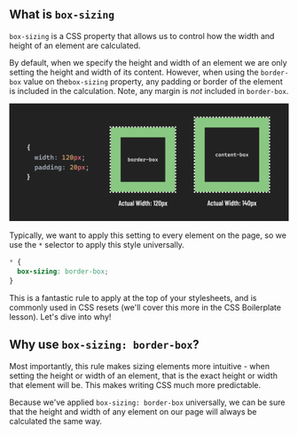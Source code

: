 ## What is `box-sizing`

`box-sizing` is a CSS property that allows us to control how the width and height of an element are calculated.

By default, when we specify the height and width of an element we are only setting the height and width of its content. However, when using the `border-box` value on the`box-sizing` property, any padding or border of the element is included in the calculation. Note, any margin is *not* included in `border-box`.

![box-sizing](../css-assets/box-sizing.png)

Typically, we want to apply this setting to every element on the page, so we use the `*` selector to apply this style universally.

```css
* {
  box-sizing: border-box;
}
```

This is a fantastic rule to apply at the top of your stylesheets, and is commonly used in CSS resets (we'll cover this more in the CSS Boilerplate lesson). Let's dive into why!

## Why use `box-sizing: border-box`?

Most importantly, this rule makes sizing elements more intuitive - when setting the height or width of an element, that is the exact height or width that element will be. This makes writing CSS much more predictable.

Because we've applied `box-sizing: border-box` universally, we can be sure that the height and width of any element on our page will always be calculated the same way.